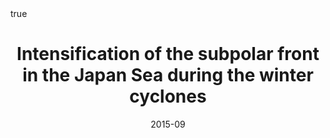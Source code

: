 ---
title: Intensification of the subpolar front in the Japan Sea during the winter cyclones
event: The Oceanographic Society of Japan 2015 Fall Meeting
event_url:

location: Ehime University
address:
#  street: 450 Serra Mall
  city: Matsuyama
  region: Ehime
#  postcode: '94305'
  country: Japan

summary:
abstract: ""

# Talk start and end times.
#   End time can optionally be hidden by prefixing the line with `#`.
date: "2015-09"
#date_end: 
all_day: false

# Schedule page publish date (NOT talk date).
publishDate: "2015-09-25"

authors: [Ning Zhao, Shinsuke Iwasaki, Atsuhiko Isobe]
tags: [oral]

# Is this a featured talk? (true/false)
featured: false


#links:
#- icon: twitter
#  icon_pack: fab
#  name: Follow
#  url: https://twitter.com/georgecushen
url_code: ""
url_pdf: ""
url_slides: ""
url_video: ""


# Enable math on this page?
math: true
---
